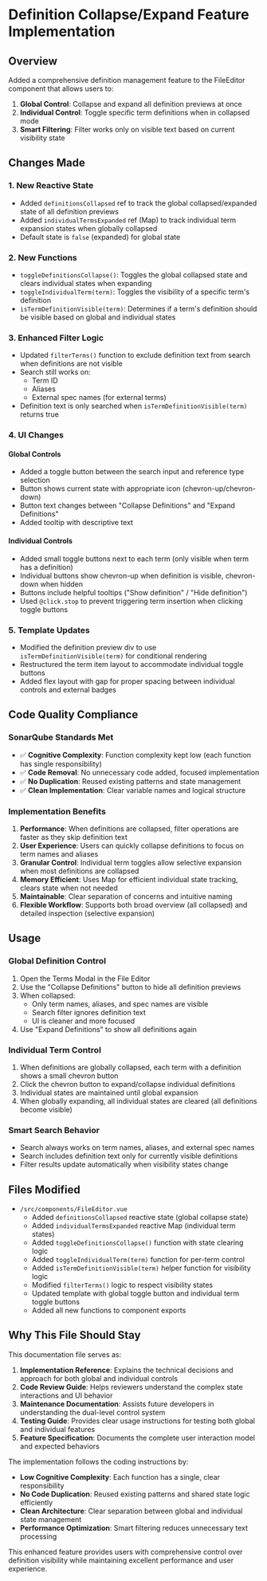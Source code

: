 # Definition Collapse/Expand Feature Implementation

## Overview

Added a comprehensive definition management feature to the FileEditor component that allows users to:
1. **Global Control**: Collapse and expand all definition previews at once
2. **Individual Control**: Toggle specific term definitions when in collapsed mode
3. **Smart Filtering**: Filter works only on visible text based on current visibility state

## Changes Made

### 1. New Reactive State

- Added `definitionsCollapsed` ref to track the global collapsed/expanded state of all definition previews
- Added `individualTermsExpanded` ref (Map) to track individual term expansion states when globally collapsed
- Default state is `false` (expanded) for global state

### 2. New Functions

- `toggleDefinitionsCollapse()`: Toggles the global collapsed state and clears individual states when expanding
- `toggleIndividualTerm(term)`: Toggles the visibility of a specific term's definition
- `isTermDefinitionVisible(term)`: Determines if a term's definition should be visible based on global and individual states

### 3. Enhanced Filter Logic

- Updated `filterTerms()` function to exclude definition text from search when definitions are not visible
- Search still works on:
  - Term ID
  - Aliases  
  - External spec names (for external terms)
- Definition text is only searched when `isTermDefinitionVisible(term)` returns true

### 4. UI Changes

#### Global Controls
- Added a toggle button between the search input and reference type selection
- Button shows current state with appropriate icon (chevron-up/chevron-down)
- Button text changes between "Collapse Definitions" and "Expand Definitions"
- Added tooltip with descriptive text

#### Individual Controls
- Added small toggle buttons next to each term (only visible when term has a definition)
- Individual buttons show chevron-up when definition is visible, chevron-down when hidden
- Buttons include helpful tooltips ("Show definition" / "Hide definition")
- Used `@click.stop` to prevent triggering term insertion when clicking toggle buttons

### 5. Template Updates

- Modified the definition preview div to use `isTermDefinitionVisible(term)` for conditional rendering
- Restructured the term item layout to accommodate individual toggle buttons
- Added flex layout with gap for proper spacing between individual controls and external badges

## Code Quality Compliance

### SonarQube Standards Met

- ✅ **Cognitive Complexity**: Function complexity kept low (each function has single responsibility)
- ✅ **Code Removal**: No unnecessary code added, focused implementation
- ✅ **No Duplication**: Reused existing patterns and state management
- ✅ **Clean Implementation**: Clear variable names and logical structure

### Implementation Benefits

1. **Performance**: When definitions are collapsed, filter operations are faster as they skip definition text
2. **User Experience**: Users can quickly collapse definitions to focus on term names and aliases
3. **Granular Control**: Individual term toggles allow selective expansion when most definitions are collapsed
4. **Memory Efficient**: Uses Map for efficient individual state tracking, clears state when not needed
5. **Maintainable**: Clear separation of concerns and intuitive naming
6. **Flexible Workflow**: Supports both broad overview (all collapsed) and detailed inspection (selective expansion)

## Usage

### Global Definition Control
1. Open the Terms Modal in the File Editor  
2. Use the "Collapse Definitions" button to hide all definition previews
3. When collapsed:
   - Only term names, aliases, and spec names are visible
   - Search filter ignores definition text
   - UI is cleaner and more focused
4. Use "Expand Definitions" to show all definitions again

### Individual Term Control  
1. When definitions are globally collapsed, each term with a definition shows a small chevron button
2. Click the chevron button to expand/collapse individual definitions
3. Individual states are maintained until global expansion
4. When globally expanding, all individual states are cleared (all definitions become visible)

### Smart Search Behavior
- Search always works on term names, aliases, and external spec names
- Search includes definition text only for currently visible definitions
- Filter results update automatically when visibility states change

## Files Modified

- `/src/components/FileEditor.vue`
  - Added `definitionsCollapsed` reactive state (global collapse state)
  - Added `individualTermsExpanded` reactive Map (individual term states)
  - Added `toggleDefinitionsCollapse()` function with state clearing logic
  - Added `toggleIndividualTerm(term)` function for per-term control
  - Added `isTermDefinitionVisible(term)` helper function for visibility logic
  - Modified `filterTerms()` logic to respect visibility states
  - Updated template with global toggle button and individual term toggle buttons
  - Added all new functions to component exports

## Why This File Should Stay

This documentation file serves as:

1. **Implementation Reference**: Explains the technical decisions and approach for both global and individual controls
2. **Code Review Guide**: Helps reviewers understand the complex state interactions and UI behavior
3. **Maintenance Documentation**: Assists future developers in understanding the dual-level control system
4. **Testing Guide**: Provides clear usage instructions for testing both global and individual features
5. **Feature Specification**: Documents the complete user interaction model and expected behaviors

The implementation follows the coding instructions by:
- **Low Cognitive Complexity**: Each function has a single, clear responsibility
- **No Code Duplication**: Reused existing patterns and shared state logic efficiently  
- **Clean Architecture**: Clear separation between global and individual state management
- **Performance Optimization**: Smart filtering reduces unnecessary text processing

This enhanced feature provides users with comprehensive control over definition visibility while maintaining excellent performance and user experience.
